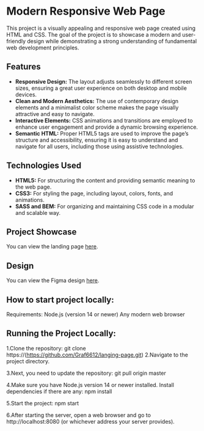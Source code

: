 
# Modern Responsive Web Page

This project is a visually appealing and responsive web page created using HTML and CSS. The goal of the project is to showcase a modern and user-friendly design while demonstrating a strong understanding of fundamental web development principles.

## Features

- **Responsive Design:** The layout adjusts seamlessly to different screen sizes, ensuring a great user experience on both desktop and mobile devices.
- **Clean and Modern Aesthetics:** The use of contemporary design elements and a minimalist color scheme makes the page visually attractive and easy to navigate.
- **Interactive Elements:** CSS animations and transitions are employed to enhance user engagement and provide a dynamic browsing experience.
- **Semantic HTML:** Proper HTML5 tags are used to improve the page’s structure and accessibility, ensuring it is easy to understand and navigate for all users, including those using assistive technologies.

## Technologies Used

- **HTML5:** For structuring the content and providing semantic meaning to the web page.
- **CSS3:** For styling the page, including layout, colors, fonts, and animations.
- **SASS and BEM:** For organizing and maintaining CSS code in a modular and scalable way.

## Project Showcase

You can view the landing page [here](https://graf6612.github.io/langing-page/).

## Design

You can view the Figma design [here](https://www.figma.com/design/DtkQmQ797hk0nI4KfMi2Uq/BOSE-New-Version?node-id=6802-139).


## How to start project locally:

Requirements:
Node.js (version 14 or newer)
Any modern web browser

## Running the Project Locally:
1.Clone the repository:
git clone https://(https://github.com/Graf6612/langing-page.git)
2.Navigate to the project directory.

3.Next, you need to update the repository:
git pull origin master

4.Make sure you have Node.js version 14 or newer installed. Install dependencies if there are any:
npm install

5.Start the project:
npm start

6.After starting the server, open a web browser and go to http://localhost:8080 (or whichever address your server provides).
